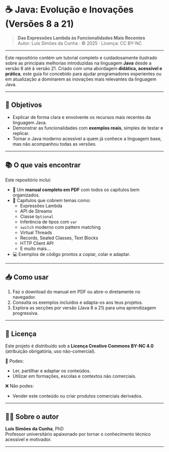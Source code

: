 # ☕ Java: Evolução e Inovações (Versões 8 a 21)

> **Das Expressões Lambda às Funcionalidades Mais Recentes**  
> Autor: Luís Simões da Cunha · © 2025 · Licença: CC BY-NC

---

Este repositório contém um tutorial completo e cuidadosamente ilustrado sobre as principais melhorias introduzidas na linguagem **Java** desde a versão 8 até à versão 21. Criado com uma abordagem **didática, acessível e prática**, este guia foi concebido para ajudar programadores experientes ou em atualização a dominarem as inovações mais relevantes da linguagem Java.

---

## 🎯 Objetivos

- Explicar de forma clara e envolvente os recursos mais recentes da linguagem Java.
- Demonstrar as funcionalidades com **exemplos reais**, simples de testar e replicar.
- Tornar o Java moderno acessível a quem já conhece a linguagem base, mas não acompanhou todas as versões.

---

## 📚 O que vais encontrar

Este repositório inclui:

- 📘 Um **manual completo em PDF** com todos os capítulos bem organizados.
- 🧠 Capítulos que cobrem temas como:
  - Expressões Lambda
  - API de Streams
  - Classe `Optional`
  - Inferência de tipos com `var`
  - `switch` moderno com pattern matching
  - Virtual Threads
  - Records, Sealed Classes, Text Blocks
  - HTTP Client API
  - E muito mais...
- 💻 Exemplos de código prontos a copiar, colar e adaptar.

---

## 📥 Como usar

1. Faz o download do manual em PDF ou abre-o diretamente no navegador.
2. Consulta os exemplos incluídos e adapta-os aos teus projetos.
3. Explora as secções por versão (Java 8 a 21) para uma aprendizagem progressiva.

---

## 📖 Licença

Este projeto é distribuído sob a **Licença Creative Commons BY-NC 4.0**  
(atribuição obrigatória, uso não-comercial).

📌 Podes:
- Ler, partilhar e adaptar os conteúdos.
- Utilizar em formações, escolas e contextos não comerciais.

❌ Não podes:
- Vender este conteúdo ou criar produtos comerciais derivados.

---

## 👨‍🏫 Sobre o autor

**Luís Simões da Cunha**, PhD  
Professor universitário apaixonado por tornar o conhecimento técnico acessível e motivador. 

---
